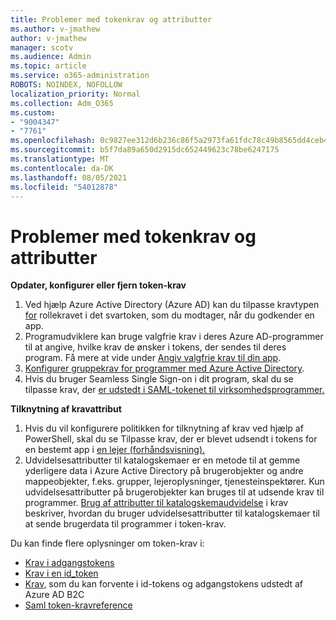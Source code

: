 ```yaml
---
title: Problemer med tokenkrav og attributter
ms.author: v-jmathew
author: v-jmathew
manager: scotv
ms.audience: Admin
ms.topic: article
ms.service: o365-administration
ROBOTS: NOINDEX, NOFOLLOW
localization_priority: Normal
ms.collection: Adm_O365
ms.custom:
- "9004347"
- "7761"
ms.openlocfilehash: 0c9827ee312d6b236c86f5a2973fa61fdc78c49b8565dd4ceb41f9a3a48140bc
ms.sourcegitcommit: b5f7da89a650d2915dc652449623c78be6247175
ms.translationtype: MT
ms.contentlocale: da-DK
ms.lasthandoff: 08/05/2021
ms.locfileid: "54012878"
---
```

# <a name="issues-with-token-claims-and-attributes"></a>Problemer med tokenkrav og attributter

**Opdater, konfigurer eller fjern token-krav**

1. Ved hjælp Azure Active Directory (Azure AD) kan du tilpasse kravtypen [for](https://docs.microsoft.com/azure/active-directory/develop/active-directory-enterprise-app-role-management) rollekravet i det svartoken, som du modtager, når du godkender en app.
2. Programudviklere kan bruge valgfrie krav i deres Azure AD-programmer til at angive, hvilke krav de ønsker i tokens, der sendes til deres program. Få mere at vide under [Angiv valgfrie krav til din app](https://docs.microsoft.com/azure/active-directory/develop/active-directory-optional-claims).
3. [Konfigurer gruppekrav for programmer med Azure Active Directory](https://docs.microsoft.com/azure/active-directory/hybrid/how-to-connect-fed-group-claims).
4. Hvis du bruger Seamless Single Sign-on i dit program, skal du se tilpasse krav, der [er udstedt i SAML-tokenet til virksomhedsprogrammer.](https://docs.microsoft.com/azure/active-directory/develop/active-directory-saml-claims-customization)

**Tilknytning af kravattribut**

1. Hvis du vil konfigurere politikken for tilknytning af krav ved hjælp af PowerShell, skal du se Tilpasse krav, der er blevet udsendt i tokens for en bestemt app i [en lejer (forhåndsvisning).](https://docs.microsoft.com/azure/active-directory/develop/active-directory-claims-mapping)
2. Udvidelsesattributter til katalogskemaer er en metode til at gemme yderligere data i Azure Active Directory på brugerobjekter og andre mappeobjekter, f.eks. grupper, lejeroplysninger, tjenesteinspektører. Kun udvidelsesattributter på brugerobjekter kan bruges til at udsende krav til programmer. [Brug af attributter til katalogskemaudvidelse](https://docs.microsoft.com/azure/active-directory/develop/active-directory-schema-extensions) i krav beskriver, hvordan du bruger udvidelsesattributter til katalogskemaer til at sende brugerdata til programmer i token-krav.

Du kan finde flere oplysninger om token-krav i:

- [Krav i adgangstokens](https://docs.microsoft.com/azure/active-directory/develop/access-tokens#claims-in-access-tokens)
- [Krav i en id_token](https://docs.microsoft.com/azure/active-directory/develop/id-tokens#claims-in-an-id_token)
- [Krav,](https://docs.microsoft.com/azure/active-directory-b2c/tokens-overview#claims) som du kan forvente i id-tokens og adgangstokens udstedt af Azure AD B2C
- [Saml token-kravreference](https://docs.microsoft.com/azure/active-directory/develop/reference-saml-tokens)
